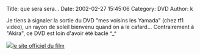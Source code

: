 Title: que sera sera...
Date: 2002-02-27 15:45:06
Category: DVD
Author: k

Je tiens à signaler la sortie du DVD "mes voisins les Yamada" (chez tf1 video), un rayon de soleil bienvenu quand on a le cafard... 
Contrairement à "Akira", ce DVD est loin d'avoir été baclé ^_^

<img src="/-images/lien.png"><a HREF="http://www.ocean-films.com/yamada/">le site officiel du film</A>